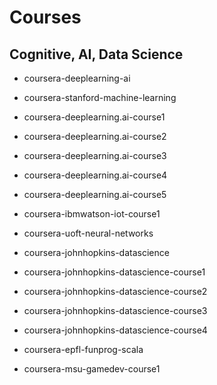 # Courses

## Cognitive, AI, Data Science
- coursera-deeplearning-ai
- coursera-stanford-machine-learning
- coursera-deeplearning.ai-course1
- coursera-deeplearning.ai-course2
- coursera-deeplearning.ai-course3
- coursera-deeplearning.ai-course4
- coursera-deeplearning.ai-course5
- coursera-ibmwatson-iot-course1
- coursera-uoft-neural-networks
- coursera-johnhopkins-datascience
- coursera-johnhopkins-datascience-course1
- coursera-johnhopkins-datascience-course2
- coursera-johnhopkins-datascience-course3
- coursera-johnhopkins-datascience-course4

- coursera-epfl-funprog-scala
- coursera-msu-gamedev-course1
